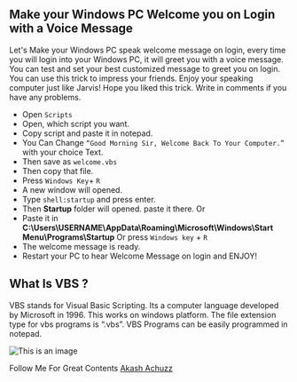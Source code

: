 ## Make your Windows PC Welcome you on Login with a Voice Message

Let's Make your Windows PC speak welcome message on login, every time you will login into your Windows PC, it will greet you with a voice message. You can test and set your best customized message to greet you on login.
You can use this trick to impress your friends. Enjoy your speaking computer just like Jarvis! Hope you liked this trick. Write in comments if you have any problems.

- Open  `Scripts`
- Open, which script you want.
- Copy script and paste it in notepad.
- You Can Change `“Good Morning Sir, Welcome Back To Your Computer.”` with your choice Text.
- Then save as `welcome.vbs`
- Then copy that file.
- Press `Windows Key`+ `R`
- A new window will opened.
- Type `shell:startup` and press enter.
- Then **Startup** folder will opened. paste it there.
      Or
- Paste it in **C:\Users\USERNAME\AppData\Roaming\Microsoft\Windows\Start Menu\Programs\Startup** Or press `Windows key` + `R`
- The welcome message is ready.
- Restart your PC to hear Welcome Message on login and ENJOY!

## What Is VBS ?
VBS stands for Visual Basic Scripting. Its a computer language developed by Microsoft in 1996. This works on windows platform. The file extension type for vbs programs is “.vbs”. VBS Programs can be easily programmed in notepad.

![This is an image](https://i.postimg.cc/Qdndj7Hy/pngegg.png)



Follow Me For Great Contents [Akash Achuzz](https://github.com/AkashAchuzzz/)
